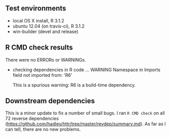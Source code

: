 ## Test environments
* local OS X install, R 3.1.2
* ubuntu 12.04 (on travis-ci), R 3.1.2
* win-builder (devel and release)

## R CMD check results
There were no ERRORs or WARNINGs. 

* checking dependencies in R code ... WARNING
  Namespace in Imports field not imported from: 'R6'

  This is a spurious warning: R6 is a build-time dependency.

## Downstream dependencies
This is a minor update to fix a number of small bugs. I ran `R CMD check` on all 72 reverse dependencies (https://github.com/hadley/httr/tree/master/revdep/summary.md). As far as I can tell, there are no new problems.
